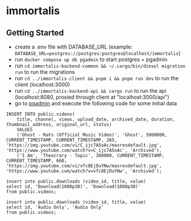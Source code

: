 # immortalis
 

## Getting Started
* create a .env file with DATABASE_URL (example: `DATABASE_URL=postgres://postgres:postgres@localhost/immortalis`)
* run `docker compose up db pgadmin` to start postgres + pgadmin
* run `cd immortalis-backend-common && ~/.cargo/bin/diesel migration run` to run the migrations
* run `cd ../immortalis-client && pnpm i && pnpm run dev` to run the client (localhost:3000)
* run `cd ../immortalis-backend-api && cargo run` to run the api (localhost:8080, proxied through client at "localhost:3000/api")
* go to [pgadmin](http://localhost:5050/browser/) and execute the following code for some initial data
```
INSERT INTO public.videos(
	title, channel, views, upload_date, archived_date, duration, thumbnail_address, original_url, status)
	VALUES
	('Ghost - Rats (Official Music Video)', 'Ghost', 5000000, CURRENT_TIMESTAMP, CURRENT_TIMESTAMP, 265, 'https://img.youtube.com/vi/C_ijc7A5oAc/maxresdefault.jpg', 'https://www.youtube.com/watch?v=C_ijc7A5oAc', 'Archived'),
	('I Am', 'Theocrary - Topic', 380000, CURRENT_TIMESTAMP, CURRENT_TIMESTAMP, 660, 'https://img.youtube.com/vi/vfc8EjDuYNw/maxresdefault.jpg', 'https://www.youtube.com/watch?v=vfc8EjDuYNw', 'Archived');
	
insert into public.downloads (video_id, title, value)
select id, 'Download(1080p30)', 'Download(1080p30)'
from public.videos;

insert into public.downloads (video_id, title, value)
select id, 'Audio Only', 'Audio Only'
from public.videos;

```